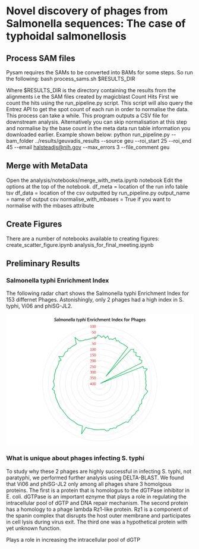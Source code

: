 # Novel discovery of phages from Salmonella sequences: The case of typhoidal salmonellosis

## Process SAM files
Pysam requires the SAMs to be converted into BAMs for some steps. So run the following:
bash process_sams.sh $RESULTS_DIR

Where $RESULTS_DIR is the directory containing the results from the alignments i.e the SAM files created by magicblast
Count Hits
First we count the hits using the run_pipeline.py script. This script will also query the Entrez API to get the spot count of each run in order to normalise the data. This process can take a while.
This program outputs a CSV file for downstream analysis.
Alternatively you can skip normalisation at this step and normalise by the base count in the meta data run table information you downloaded earlier.
Example shown below:
python run_pipeline.py --bam_folder ../results/geuvadis_results --source geu --roi_start 25 --roi_end 45 --email halsteadjs@nih.gov --max_errors 3 --file_comment geu

## Merge with MetaData
Open the analysis/notebooks/merge_with_meta.ipynb notebook
Edit the options at the top of the notebook. df_meta = location of the run info table tsv df_data = location of the csv outputted by run_pipeline.py output_name = name of output csv normalise_with_mbases = True if you want to normalise with the mbases attribute

## Create Figures
There are a number of notebooks available to creating figures:
create_scatter_figure.ipynb
analysis_for_final_meeting.ipynb


## Preliminary Results

### Salmonella typhi Enrichment Index
The following radar chart shows the Salmonella typhi Enrichment Index for 153 differnet Phages. Astonishingly, only 2 phages had a high index in S. typhi, Vi06 and phiSG-JL2.

<img src="./STEIP.png">

### What is unique about phages infecting S. typhi
To study why these 2 phages are highly successful in infecting S. typhi, not paratyphi, we performed further analysis using DELTA-BLAST. We found that Vi06 and phiSG-JL2 only among all phages share 3 homolgous proteins. The first is a protein that is homologus to the dGTPase inhibitor in E. coli. dGTPase is an important eznyme that plays a role in regulating the intracellular pool of dGTP and DNA repair mechanism. The second protein has a homology to a phage lambda Rz1-like protein. Rz1 is a component of the spanin complex that disrupts the host outer membrane and participates in cell lysis during virus exit. The third one was a hypothetical protein with yet unknown function.


Plays a role in increasing the intracellular pool of dGTP
